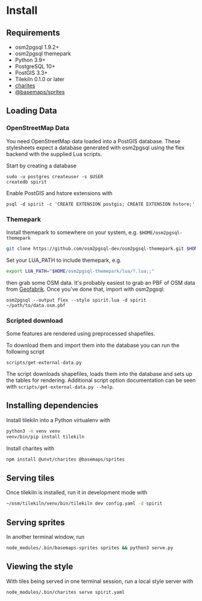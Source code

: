 # Install

## Requirements

- osm2pgsql 1.9.2+
- osm2pgsql themepark
- Python 3.9+
- PostgreSQL 10+
- PostGIS 3.3+
- Tilekiln 0.1.0 or later
- [charites](https://github.com/unvt/charites)
- [@basemaps/sprites](https://www.npmjs.com/package/@basemaps/sprites)

## Loading Data

### OpenStreetMap Data

You need OpenStreetMap data loaded into a PostGIS database. These stylesheets expect a database generated with osm2pgsql using the flex backend with the supplied Lua scripts.

Start by creating a database

```
sudo -u postgres createuser -s $USER
createdb spirit
```

Enable PostGIS and hstore extensions with

```
psql -d spirit -c 'CREATE EXTENSION postgis; CREATE EXTENSION hstore;'
```

### Themepark

Install themepark to somewhere on your system, e.g. `$HOME/osm2pgsql-themepark`

```sh
git clone https://github.com/osm2pgsql-dev/osm2pgsql-themepark.git $HOME/osm2pgsql-themepark
```

Set your LUA_PATH to include themepark, e.g.

```sh
export LUA_PATH="$HOME/osm2pgsql-themepark/lua/?.lua;;"
```

then grab some OSM data. It's probably easiest to grab an PBF of OSM data from [Geofabrik](https://download.geofabrik.de/). Once you've done that, import with osm2pgsql:

```
osm2pgsql --output flex --style spirit.lua -d spirit ~/path/to/data.osm.pbf
```

### Scripted download
Some features are rendered using preprocessed shapefiles.

To download them and import them into the database you can run the following script

```
scripts/get-external-data.py
```


The script downloads shapefiles, loads them into the database and sets up the tables for rendering. Additional script option documentation can be seen with `scripts/get-external-data.py --help`.

## Installing dependencies

Install tilekiln into a Python virtualenv with

```sh
python3 -m venv venv
venv/bin/pip install tilekiln
```

Install charites with

```sh
npm install @unvt/charites @basemaps/sprites
```


## Serving tiles

Once tilekiln is installed, run it in development mode with

```sh
~/osm/tilekiln/venv/bin/tilekiln dev config.yaml -d spirit
```

## Serving sprites

In another terminal window, run

```sh
node_modules/.bin/basemaps-sprites sprites && python3 serve.py
```

## Viewing the style

With tiles being served in one terminal session, run a local style server with

```sh
node_modules/.bin/charites serve spirit.yaml
```
